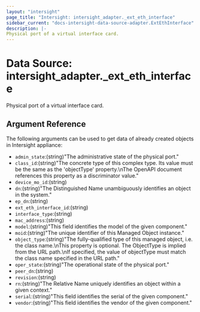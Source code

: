 ```yaml
---
layout: "intersight"
page_title: "Intersight: intersight_adapter._ext_eth_interface"
sidebar_current: "docs-intersight-data-source-adapter.ExtEthInterface"
description: |-
Physical port of a virtual interface card.
---
```


# Data Source: intersight_adapter._ext_eth_interface
Physical port of a virtual interface card.
## Argument Reference
The following arguments can be used to get data of already created objects in Intersight appliance:
* `admin_state`:(string)"The administrative state of the physical port."
* `class_id`:(string)"The concrete type of this complex type. Its value must be the same as the 'objectType' property.\nThe OpenAPI document references this property as a discriminator value."
* `device_mo_id`:(string)
* `dn`:(string)"The Distinguished Name unambiguously identifies an object in the system."
* `ep_dn`:(string)
* `ext_eth_interface_id`:(string)
* `interface_type`:(string)
* `mac_address`:(string)
* `model`:(string)"This field identifies the model of the given component."
* `moid`:(string)"The unique identifier of this Managed Object instance."
* `object_type`:(string)"The fully-qualified type of this managed object, i.e. the class name.\nThis property is optional. The ObjectType is implied from the URL path.\nIf specified, the value of objectType must match the class name specified in the URL path."
* `oper_state`:(string)"The operational state of the physical port."
* `peer_dn`:(string)
* `revision`:(string)
* `rn`:(string)"The Relative Name uniquely identifies an object within a given context."
* `serial`:(string)"This field identifies the serial of the given component."
* `vendor`:(string)"This field identifies the vendor of the given component."

